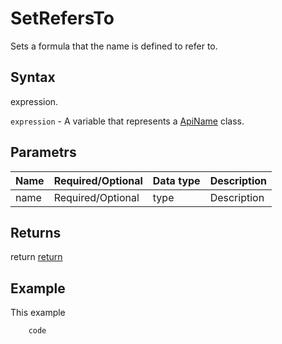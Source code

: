 # SetRefersTo

Sets a formula that the name is defined to refer to.

## Syntax

expression.

`expression` - A variable that represents a [ApiName](../ApiName.md) class.

## Parametrs

| **Name** | **Required/Optional** | **Data type** | **Description** |
| ------------- | ------------- | ------------- | ------------- |
| name | Required/Optional | type | Description |

## Returns

return
[return](todo_link)

## Example

This example

```javascript
	code
```